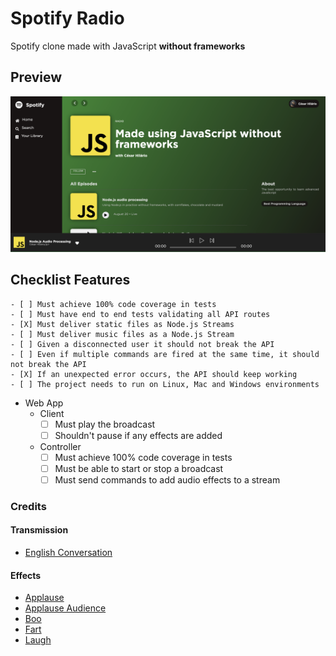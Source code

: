 # Spotify Radio

Spotify clone made with JavaScript **without frameworks**

## Preview

<img src="./prints/demo.png" />

## Checklist Features

    - [ ] Must achieve 100% code coverage in tests
    - [ ] Must have end to end tests validating all API routes
    - [X] Must deliver static files as Node.js Streams
    - [ ] Must deliver music files as a Node.js Stream
    - [ ] Given a disconnected user it should not break the API
    - [ ] Even if multiple commands are fired at the same time, it should not break the API
    - [X] If an unexpected error occurs, the API should keep working
    - [ ] The project needs to run on Linux, Mac and Windows environments

- Web App
  - Client
    - [ ] Must play the broadcast
    - [ ] Shouldn't pause if any effects are added
  - Controller
    - [ ] Must achieve 100% code coverage in tests
    - [ ] Must be able to start or stop a broadcast
    - [ ] Must send commands to add audio effects to a stream

### Credits

#### Transmission

- [English Conversation](https://youtu.be/ytmMipczEI8)

#### Effects

- [Applause](https://youtu.be/mMn_aYpzpG0)
- [Applause Audience](https://youtu.be/3IC76o_lhFw)
- [Boo](https://youtu.be/rYAQN11a2Dc)
- [Fart](https://youtu.be/4PnUfYhbDDM)
- [Laugh](https://youtu.be/TZ90IUrMNCo)
